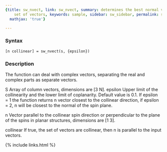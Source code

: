 ```yaml
---
{title: sw_nvect, link: sw_nvect, summary: determines the best normal vector for the
    set of vectors, keywords: sample, sidebar: sw_sidebar, permalink: sw_nvect, folder: swfiles,
  mathjax: 'true'}

---
```


### Syntax

`[n collinear] = sw_nvect(s, {epsilon})`

### Description

The function can deal with complex vectors, separating the real and
complex parts as separate vectors.
 
S           Array of column vectors, dimensions are [3 N].
epsilon     Upper limit of the collinearity and the lower limit of
            coplanarity. Default value is 0.1. If epsilon = 1 the
            function returns n vector closest to the collinear direction,
            if epsilon = 2, n will be closest to the normal of the spin
            plane.
 
n           Vector parallel to the collinear spin direction or
            perpendicular to the plane of the spins in planar structures,
            dimensions are [1 3].
 
collinear   If true, the set of vectors are collinear, then n is parallel to the
            input vectors.
 

{% include links.html %}
